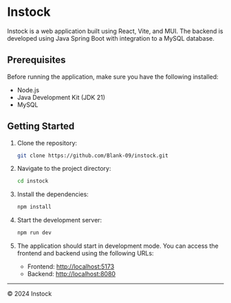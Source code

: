 # Instock

Instock is a web application built using React, Vite, and MUI. The backend is developed using Java Spring Boot with integration to a MySQL database.

## Prerequisites

Before running the application, make sure you have the following installed:

- Node.js
- Java Development Kit (JDK 21)
- MySQL

## Getting Started

1. Clone the repository:

    ```bash
    git clone https://github.com/Blank-09/instock.git
    ```

2. Navigate to the project directory:

    ```bash
    cd instock
    ```

3. Install the dependencies:

    ```bash
    npm install
    ```

4. Start the development server:

    ```bash
    npm run dev
    ```

5. The application should start in development mode. You can access the frontend and backend using the following URLs:
    - Frontend: [http://localhost:5173](http://localhost:5173)
    - Backend: [http://localhost:8080](http://localhost:8080)

---

&copy; 2024 Instock
